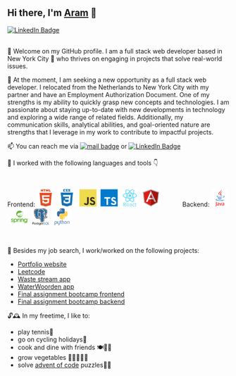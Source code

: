 <!-- <img align="right"  src="X13968-L3368_Utrechts-Archief_Saturnus_600 (1).jpg" alt="LinkedIn Badge" height="800" title="Lange, F. de, fotograaf 858029/ collectie Het Utrechts Archief." /> -->
 
## Hi there, I'm [Aram](https://www.linkedin.com/in/aramwondergem/) 👋



<div id="badges">
  <a href="https://www.linkedin.com/in/aramwondergem/">
    <img src="https://img.shields.io/badge/LinkedIn-blue?style=for-the-badge&logo=linkedin&logoColor=white" alt="LinkedIn Badge"/>
  </a>
</div>
  
  <br/>
  
👋 Welcome on my GitHub profile. I am a full stack web developer based in New York City 🗽 who thrives on engaging in projects that solve real-world issues.  


 
👀 At the moment, I am seeking a new opportunity as a full stack web developer. I relocated from the Netherlands to New York City with my partner and have an Employment Authorization Document. One of my strengths is my ability to quickly grasp new concepts and technologies. I am passionate about staying up-to-date with new developments in technology and exploring a wide range of related fields. Additionally, my communication skills, analytical abilities, and goal-oriented nature are strengths that I leverage in my work to contribute to impactful projects. 



📫 You can reach me via [<img src="https://img.shields.io/badge/-aramwondergem%40gmail.com-yellow?style=for-the-badge&logo=gmail" alt="mail badge"/>](mailto:aramwondergem@gmail.com) or <a href="https://www.linkedin.com/in/aramwondergem/">
    <img src="https://img.shields.io/badge/LinkedIn-blue?style=for-the-badge&logo=linkedin&logoColor=white" alt="LinkedIn Badge"/>
  </a>

💪 I worked with the following languages and tools 👇
  
  <br/>
  
  <div> 
   
  <span>Frontend:    </span>
  <img src="https://github.com/devicons/devicon/blob/master/icons/html5/html5-plain-wordmark.svg" title="Java" alt="Java" width="40" height="40"/>&nbsp;
  <img src="https://github.com/devicons/devicon/blob/master/icons/css3/css3-plain-wordmark.svg" title="Java" alt="Java" width="40" height="40"/>&nbsp;
  <img src="https://github.com/devicons/devicon/blob/master/icons/javascript/javascript-original.svg" title="Java" alt="Java" width="40" height="40"/>&nbsp;
  <img src="https://github.com/devicons/devicon/blob/master/icons/typescript/typescript-original.svg" title="Java" alt="Java" width="40" height="40"/>&nbsp;
  <img src="https://github.com/devicons/devicon/blob/master/icons/react/react-original-wordmark.svg" title="Java" alt="Java" width="40" height="40"/>&nbsp;
  <img src="https://github.com/devicons/devicon/blob/master/icons/angularjs/angularjs-original.svg" title="Java" alt="Java" width="40" height="40"/>&nbsp;
  &nbsp;&nbsp;&nbsp;&nbsp;&nbsp;&nbsp;&nbsp;&nbsp;&nbsp;&nbsp;
  <span>Backend:    </span>
  <img src="https://github.com/devicons/devicon/blob/master/icons/java/java-original-wordmark.svg" title="Java" alt="Java" width="40" height="40"/>&nbsp;
  <img src="https://github.com/devicons/devicon/blob/master/icons/spring/spring-original-wordmark.svg" title="Java" alt="Java" width="40" height="40"/>&nbsp;
  <img src="https://github.com/devicons/devicon/blob/master/icons/postgresql/postgresql-original-wordmark.svg" title="Java" alt="Java" width="40" height="40"/>&nbsp;
  <img src="https://github.com/devicons/devicon/blob/master/icons/python/python-original-wordmark.svg" title="Python" alt="Python" width="40" height="40"/>&nbsp;
 
   
  
  </div>
  
  <br/>

🌱 Besides my job search, I work/worked on the following projects: 

- [Portfolio website](https://github.com/AramWondergem/wondergems)
- [Leetcode](https://github.com/AramWondergem/leetcode-solutions)
- [Waste stream app](https://github.com/AramWondergem/waste-stream-app)
- [WaterWoorden app](https://github.com/AramWondergem/waterwoorden)
- [Final assignment bootcamp frontend](https://github.com/AramWondergem/final-assignement-bootcamp-frontend)
- [Final assignment bootcamp backend](https://github.com/AramWondergem/final-assignment-bootcamp-backend)

 
 🔓🕰 In my freetime, I like to: 
 
 - play tennis🎾
 - go on cycling holidays🚵‍
 - cook and dine with friends 🍽👨‍🍳
 - grow vegetables 🍅🥦🌽🧄🌱
 - solve [advent of code](/AramWondergem/advent-of-code-2022) puzzles👨‍💻



